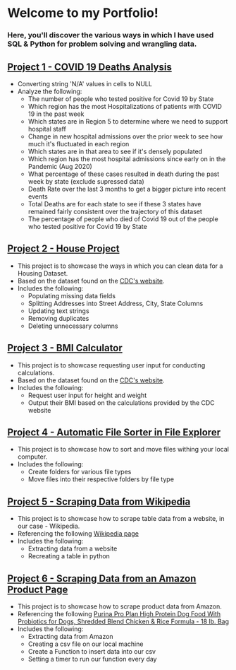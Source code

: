 # Welcome to my Portfolio!

### Here, you'll discover the various ways in which I have used SQL & Python for problem solving and wrangling data.

## [Project 1 - COVID 19 Deaths Analysis](/COVID_19_Deaths_Analysis.sql)
  - Converting string 'N/A' values in cells to NULL
  - Analyze the following:
    * The number of people who tested positive for Covid 19 by State
    * Which region has the most Hospitalizations of patients with COVID 19 in the past week
    * Which states are in Region 5 to determine where we need to support hospital staff
    * Change in new hospital admissions over the prior week to see how much it's fluctuated in each region
    * Which states are in that area to see if it's densely populated
    * Which region has the most hospital admissions since early on in the Pandemic (Aug 2020)
    * What percentage of these cases resulted in death during the past week by state (exclude supressed data)
    * Death Rate over the last 3 months to get a bigger picture into recent events
    * Total Deaths are for each state to see if these 3 states have remained fairly consistent over the trajectory of this dataset
    * The percentage of people who died of Covid 19 out of the people who tested positive for Covid 19 by State

## [Project 2 - House Project](/House_Project.sql)
  - This project is to showcase the ways in which you can clean data for a Housing Dataset.
  - Based on the dataset found on the [CDC's website](https://covid.cdc.gov/covid-data-tracker/#maps_percent-covid-deaths).
  - Includes the following:
    * Populating missing data fields
    * Splitting Addresses into Street Address, City, State Columns
    * Updating text strings
    * Removing duplicates
    * Deleting unnecessary columns

## [Project 3 - BMI Calculator](/BMI_Calculator.py)
  - This project is to showcase requesting user input for conducting calculations.
  - Based on the dataset found on the [CDC's website](https://www.cdc.gov/healthyweight/assessing/bmi/adult_bmi/english_bmi_calculator/bmi_calculator.html).
  - Includes the following:
    * Request user input for height and weight
    * Output their BMI based on the calculations provided by the CDC website

## [Project 4 - Automatic File Sorter in File Explorer](/Automatic_File_Sorter_in_File_Explorer.py)
  - This project is to showcase how to sort and move files withing your local computer.
  - Includes the following:
    * Create folders for various file types
    * Move files into their respective folders by file type

## [Project 5 - Scraping Data from Wikipedia](/Scraping_Data_From_Wikipedia.py)
  - This project is to showcase how to scrape table data from a website, in our case - Wikipedia.
  - Referencing the following [Wikipedia page](https://en.wikipedia.org/wiki/List_of_largest_companies_in_the_United_States_by_revenue)
  - Includes the following:
    * Extracting data from a website
    * Recreating a table in python

## [Project 6 - Scraping Data from an Amazon Product Page](/AmazonWebScraping.py)
  - This project is to showcase how to scrape product data from Amazon.
  - Referencing the following [Purina Pro Plan High Protein Dog Food With Probiotics for Dogs, Shredded Blend Chicken & Rice Formula - 18 lb. Bag]([https://en.wikipedia.org/wiki/List_of_largest_companies_in_the_United_States_by_revenue](https://www.amazon.com/Purina-Pro-Plan-Shredded-Chicken/dp/B001VIWHMY/ref=sr_1_1_sspa?c=ts&dib=eyJ2IjoiMSJ9.gTlB5Nw7kn5_xISkmyyvDNEcy5lBTgMwVve74BV4FSuk92cRMtaoje1zlHB2Pv4ttxluzKLSHb-IBu_4M6tEKQ.g6yhi4W91euRABnH1G6S55Fr4Vau_9AfY50wHwoNoSA&dib_tag=se&keywords=Dog%2BFood&qid=1704995498&rdc=1&s=pet-supplies&sr=1-1-spons&ts_id=2975359011&sp_csd=d2lkZ2V0TmFtZT1zcF9hdGY&th=1)https://www.amazon.com/Purina-Pro-Plan-Shredded-Chicken/dp/B001VIWHMY/ref=sr_1_1_sspa?c=ts&dib=eyJ2IjoiMSJ9.gTlB5Nw7kn5_xISkmyyvDNEcy5lBTgMwVve74BV4FSuk92cRMtaoje1zlHB2Pv4ttxluzKLSHb-IBu_4M6tEKQ.g6yhi4W91euRABnH1G6S55Fr4Vau_9AfY50wHwoNoSA&dib_tag=se&keywords=Dog%2BFood&qid=1704995498&rdc=1&s=pet-supplies&sr=1-1-spons&ts_id=2975359011&sp_csd=d2lkZ2V0TmFtZT1zcF9hdGY&th=1)
  - Includes the following:
    * Extracting data from Amazon
    * Creating a csv file on our local machine
    * Create a Function to insert data into our csv
    * Setting a timer to run our function every day

